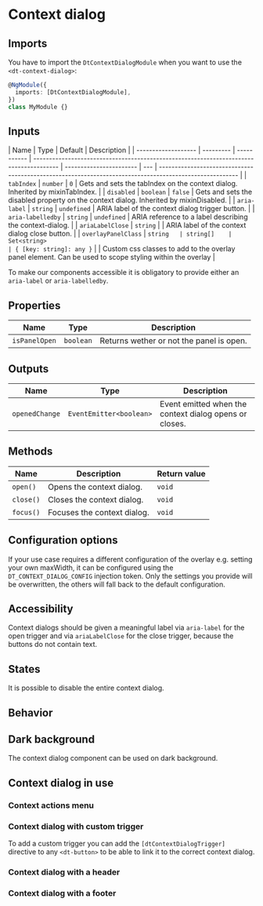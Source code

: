 # Context dialog

<ba-ux-snippet name="context-dialog-intro"></ba-ux-snippet>

<ba-live-example name="DtExampleContextDialogDefault"></ba-live-example>

## Imports

You have to import the `DtContextDialogModule` when you want to use the
`<dt-context-dialog>`:

```typescript
@NgModule({
  imports: [DtContextDialogModule],
})
class MyModule {}
```

## Inputs

| Name                | Type      | Default     | Description                                                                            |
| ------------------- | --------- | ----------- | -------------------------------------------------------------------------------------- | ----------------------- | --- | ------------------------------------------------------------------------------------------------------- |
| `tabIndex`          | `number`  | `0`         | Gets and sets the tabIndex on the context dialog. Inherited by mixinTabIndex.          |
| `disabled`          | `boolean` | `false`     | Gets and sets the disabled property on the context dialog. Inherited by mixinDisabled. |
| `aria-label`        | `string`  | `undefined` | ARIA label of the context dialog trigger button.                                       |
| `aria-labelledby`   | `string`  | `undefined` | ARIA reference to a label describing the context-dialog.                               |
| `ariaLabelClose`    | `string`  |             | ARIA label of the context dialog close button.                                         |
| `overlayPanelClass` | `string   | string[]    | Set<string>                                                                            | { [key: string]: any }` |     | Custom css classes to add to the overlay panel element. Can be used to scope styling within the overlay |

To make our components accessible it is obligatory to provide either an
`aria-label` or `aria-labelledby`.

## Properties

| Name          | Type      | Description                              |
| ------------- | --------- | ---------------------------------------- |
| `isPanelOpen` | `boolean` | Returns wether or not the panel is open. |

## Outputs

| Name           | Type                    | Description                                            |
| -------------- | ----------------------- | ------------------------------------------------------ |
| `openedChange` | `EventEmitter<boolean>` | Event emitted when the context dialog opens or closes. |

## Methods

| Name      | Description                 | Return value |
| --------- | --------------------------- | ------------ |
| `open()`  | Opens the context dialog.   | `void`       |
| `close()` | Closes the context dialog.  | `void`       |
| `focus()` | Focuses the context dialog. | `void`       |

## Configuration options

If your use case requires a different configuration of the overlay e.g. setting
your own maxWidth, it can be configured using the `DT_CONTEXT_DIALOG_CONFIG`
injection token. Only the settings you provide will be overwritten, the others
will fall back to the default configuration.

## Accessibility

Context dialogs should be given a meaningful label via `aria-label` for the open
trigger and via `ariaLabelClose` for the close trigger, because the buttons do
not contain text.

## States

It is possible to disable the entire context dialog.

<ba-live-example name="DtExampleContextDialogInteractive"></ba-live-example>

## Behavior

<ba-ux-snippet name="context-dialog-behavior"></ba-ux-snippet>

## Dark background

The context dialog component can be used on dark background.

<ba-live-example name="DtExampleContextDialogDark" themedark></ba-live-example>

## Context dialog in use

### Context actions menu

<ba-ux-snippet name="context-dialog-actions-menu"></ba-ux-snippet>

### Context dialog with custom trigger

To add a custom trigger you can add the `[dtContextDialogTrigger]` directive to
any `<dt-button>` to be able to link it to the correct context dialog.

<ba-live-example name="DtExampleContextDialogCustomIcon"></ba-live-example>

### Context dialog with a header

<ba-live-example name="DtExampleContextDialogHeader"></ba-live-example>

### Context dialog with a footer

<ba-live-example name="DtExampleContextDialogFooter"></ba-live-example>

